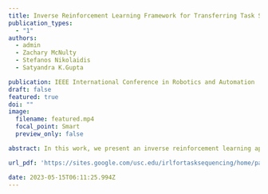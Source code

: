 ```yaml
---
title: Inverse Reinforcement Learning Framework for Transferring Task Sequencing Policies from Humans to Robots in Manufacturing Applications
publication_types:
  - "1"
authors:
  - admin
  - Zachary McNulty
  - Stefanos Nikolaidis
  - Satyandra K.Gupta

publication: IEEE International Conference in Robotics and Automation
draft: false
featured: true
doi: ""
image:
  filename: featured.mp4
  focal_point: Smart
  preview_only: false

abstract: In this work, we present an inverse reinforcement learning approach for solving the problem of task sequencing for robots in complex manufacturing processes. Our proposed framework is adaptable to variations in process and can perform sequencing for completely new parts. We prescribe an approach to capture feature interactions in a demonstration dataset based on a metric that computes feature interaction coverage. We then actively learn the expert's policy by keeping the expert in the loop. Our training and testing results reveal that our model can successfully learn the expert's policy. We demonstrate the performance of our method on a real-world manufacturing application where we transfer the policy for task sequencing to a manipulator. Our experiments show that the robot can perform these tasks to produce human-competitive performance. Code and video can be found at:https://sites.google.com/usc.edu/irlfortasksequencing

url_pdf: 'https://sites.google.com/usc.edu/irlfortasksequencing/home/paper?authuser=0'

date: 2023-05-15T06:11:25.994Z
---
```

